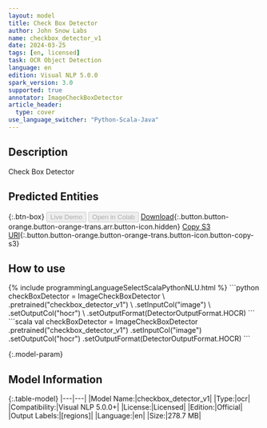 ```yaml
---
layout: model
title: Check Box Detector
author: John Snow Labs
name: checkbox_detector_v1
date: 2024-03-25
tags: [en, licensed]
task: OCR Object Detection
language: en
edition: Visual NLP 5.0.0
spark_version: 3.0
supported: true
annotator: ImageCheckBoxDetector
article_header:
  type: cover
use_language_switcher: "Python-Scala-Java"
---
```


## Description

Check Box Detector

## Predicted Entities



{:.btn-box}
<button class="button button-orange" disabled>Live Demo</button>
<button class="button button-orange" disabled>Open in Colab</button>
[Download](https://s3.amazonaws.com/auxdata.johnsnowlabs.com/clinical/ocr/checkbox_detector_v1_en_5.0.0_3.0_1711346758339.zip){:.button.button-orange.button-orange-trans.arr.button-icon.hidden}
[Copy S3 URI](s3://auxdata.johnsnowlabs.com/clinical/ocr/checkbox_detector_v1_en_5.0.0_3.0_1711346758339.zip){:.button.button-orange.button-orange-trans.button-icon.button-copy-s3}

## How to use



<div class="tabs-box" markdown="1">
{% include programmingLanguageSelectScalaPythonNLU.html %}
```python
    checkBoxDetector = ImageCheckBoxDetector \
      .pretrained("checkbox_detector_v1") \
      .setInputCol("image") \
      .setOutputCol("hocr") \
      .setOutputFormat(DetectorOutputFormat.HOCR)
```
```scala
    val checkBoxDetector = ImageCheckBoxDetector
      .pretrained("checkbox_detector_v1")
      .setInputCol("image")
      .setOutputCol("hocr")
      .setOutputFormat(DetectorOutputFormat.HOCR)
```
</div>

{:.model-param}
## Model Information

{:.table-model}
|---|---|
|Model Name:|checkbox_detector_v1|
|Type:|ocr|
|Compatibility:|Visual NLP 5.0.0+|
|License:|Licensed|
|Edition:|Official|
|Output Labels:|[regions]|
|Language:|en|
|Size:|278.7 MB|